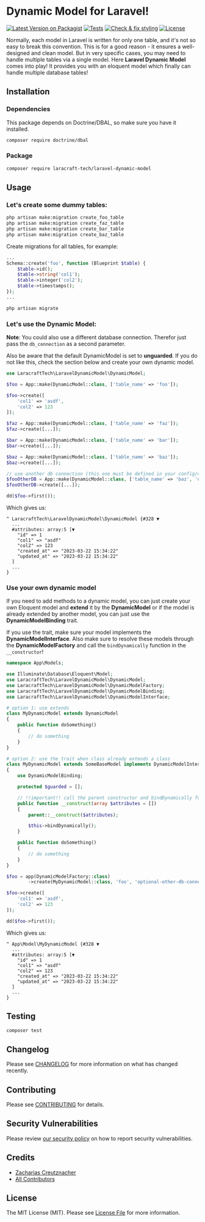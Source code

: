 # Dynamic Model for Laravel!

[![Latest Version on Packagist](https://img.shields.io/packagist/v/laracraft-tech/laravel-dynamic-model.svg?style=flat-square)](https://packagist.org/packages/laracraft-tech/laravel-dynamic-model)
[![Tests](https://github.com/laracraft-tech/laravel-dynamic-model/actions/workflows/run-tests.yml/badge.svg?branch=main)](https://github.com/laracraft-tech/laravel-dynamic-model/actions/workflows/run-tests.yml)
[![Check & fix styling](https://github.com/laracraft-tech/laravel-dynamic-model/actions/workflows/fix-php-code-style-issues.yml/badge.svg?branch=main)](https://github.com/laracraft-tech/laravel-dynamic-model/actions/workflows/fix-php-code-style-issues.yml)
[![License](https://img.shields.io/packagist/l/laracraft-tech/laravel-dynamic-model.svg?style=flat-square)](https://packagist.org/packages/laracraft-tech/laravel-dynamic-model)
<!--[![Total Downloads](https://img.shields.io/packagist/dt/laracraft-tech/laravel-dynamic-model.svg?style=flat-square)](https://packagist.org/packages/laracraft-tech/laravel-dynamic-model)-->


Normally, each model in Laravel is written for only one table, and it's not so easy to break this convention.
This is for a good reason - it ensures a well-designed and clean model.
But in very specific cases, you may need to handle multiple tables via a single model.
Here **Laravel Dynamic Model** comes into play!
It provides you with an eloquent model which finally can handle multiple database tables!

## Installation

### Dependencies

This package depends on Doctrine/DBAL, so make sure you have it installed.

``` bash
composer require doctrine/dbal
```

### Package

``` bash
composer require laracraft-tech/laravel-dynamic-model
```

## Usage

### Let's create some dummy tables: 

``` bash
php artisan make:migration create_foo_table
php artisan make:migration create_faz_table
php artisan make:migration create_bar_table
php artisan make:migration create_baz_table
```

Create migrations for all tables, for example:

``` php
...
Schema::create('foo', function (Blueprint $table) {
    $table->id();
    $table->string('col1');
    $table->integer('col2');
    $table->timestamps();
});
...
```

``` bash
php artisan migrate
```

### Let's use the Dynamic Model:
**Note**: You could also use a different database connection.
Therefor just pass the `db_connection` as a second parameter.

Also be aware that the default DynamicModel is set to **unguarded**.
If you do not like this, check the section below and create your own dynamic model.

``` php
use LaracraftTech\LaravelDynamicModel\DynamicModel;

$foo = App::make(DynamicModel::class, ['table_name' => 'foo']);

$foo->create([
    'col1' => 'asdf',
    'col2' => 123
]);

$faz = App::make(DynamicModel::class, ['table_name' => 'faz']);
$faz->create([...]);

$bar = App::make(DynamicModel::class, ['table_name' => 'bar']);
$bar->create([...]);

$baz = App::make(DynamicModel::class, ['table_name' => 'baz']);
$baz->create([...]);

// use another db connection (this one must be defined in your config/database.php file)
$fooOtherDB = App::make(DynamicModel::class, ['table_name' => 'baz', 'db_connection' => 'your-db-connection-name-here']);
$fooOtherDB->create([...]);

dd($foo->first());
```

Which gives us:

```
^ LaracraftTech\LaravelDynamicModel\DynamicModel {#328 ▼
  ...
  #attributes: array:5 [▼
    "id" => 1
    "col1" => "asdf"
    "col2" => 123
    "created_at" => "2023-03-22 15:34:22"
    "updated_at" => "2023-03-22 15:34:22"
  ]
  ...
}
```

### Use your own dynamic model

If you need to add methods to a dynamic model,
you can just create your own Eloquent model and **extend** it by the **DynamicModel**
or if the model is already extended by another model, you can just use the **DynamicModelBinding** trait.

If you use the trait, make sure your model implements the **DynamicModelInterface**.
Also make sure to resolve these models through the **DynamicModelFactory** and
call the `bindDynamically` function in the `__constructor`!

``` php
namespace App\Models;

use Illuminate\Database\Eloquent\Model;
use LaracraftTech\LaravelDynamicModel\DynamicModel;
use LaracraftTech\LaravelDynamicModel\DynamicModelFactory;
use LaracraftTech\LaravelDynamicModel\DynamicModelBinding;
use LaracraftTech\LaravelDynamicModel\DynamicModelInterface;

# option 1: use extends
class MyDynamicModel extends DynamicModel
{
    public function doSomething()
    {
        // do something
    }
}

# option 2: use the trait when class already extends a class
class MyDynamicModel extends SomeBaseModel implements DynamicModelInterface
{
    use DynamicModelBinding;

    protected $guarded = [];

    // !!important!! call the parent constructor and bindDynamically function in the constructor!
    public function __construct(array $attributes = [])
    {
        parent::__construct($attributes);

        $this->bindDynamically();
    }

    public function doSomething()
    {
        // do something
    }
}

$foo = app(DynamicModelFactory::class)
        ->create(MyDynamicModel::class, 'foo', 'optional-other-db-connection-name')

$foo->create([
    'col1' => 'asdf',
    'col2' => 123
]);

dd($foo->first());
```

Which gives us:

```
^ App\Model\MyDynamicModel {#328 ▼
  ...
  #attributes: array:5 [▼
    "id" => 1
    "col1" => "asdf"
    "col2" => 123
    "created_at" => "2023-03-22 15:34:22"
    "updated_at" => "2023-03-22 15:34:22"
  ]
  ...
}
```

## Testing

```bash
composer test
```

## Changelog

Please see [CHANGELOG](CHANGELOG.md) for more information on what has changed recently.

## Contributing

Please see [CONTRIBUTING](CONTRIBUTING.md) for details.

## Security Vulnerabilities

Please review [our security policy](../../security/policy) on how to report security vulnerabilities.

## Credits

- [Zacharias Creutznacher](https://github.com/laracraft-tech)
- [All Contributors](../../contributors)

## License

The MIT License (MIT). Please see [License File](LICENSE.md) for more information.
